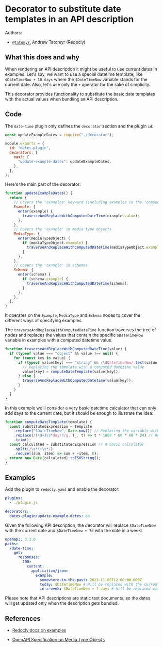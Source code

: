 # Decorator to substitute date templates in an API description

Authors:

- [`@tatomyr`](https://github.com/tatomyr), Andrew Tatomyr (Redocly)

## What this does and why

When rendering an API description it might be useful to use current dates in examples.
Let's say, we want to use a special datetime template, like `$DateTimeNow + 10 days` where the `$DateTimeNow` variable stands for the current date. Also, let's use only the `+` operator for the sake of simplicity.

This decorator provides functionality to substitute the basic date templates with the actual values when bundling an API description.

## Code

The `date-time` plugin only defines the `decorator` section and the plugin `id`:

```javascript
const updateExampleDates = require("./decorator");

module.exports = {
  id: "dates-plugin",
  decorators: {
    oas3: {
      "update-example-dates": updateExampleDates,
    },
  },
};
```

Here's the main part of the decorator:

```javascript
function updateExampleDates() {
  return {
    // Covers the 'examples' keyword (including examples in the 'components' section)
    Example: {
      enter(example) {
        traverseAndReplaceWithComputedDateTime(example.value);
      },
    },
    // Covers the 'example' in media type objects
    MediaType: {
      enter(mediaTypeObject) {
        if (mediaTypeObject.example) {
          traverseAndReplaceWithComputedDateTime(mediaTypeObject.example);
        }
      },
    },
    // Covers the 'example' in schemas
    Schema: {
      enter(schema) {
        if (schema.example) {
          traverseAndReplaceWithComputedDateTime(schema);
        }
      },
    },
  };
}
```

It operates on the `Example`, `MediaType` and `Schema` nodes to cover the different ways of specifying examples.

The `traverseAndReplaceWithComputedDateTime` function traverses the tree of nodes and replaces the values that contain the specific `$DateTimeNow` variable in examples with a computed datetime value:

```javascript
function traverseAndReplaceWithComputedDateTime(value) {
  if (typeof value === "object" && value !== null) {
    for (const key in value) {
      if (typeof value[key] === "string" && /\$DateTimeNow/.test(value[key])) {
        // Replacing the template with a computed datetime value
        value[key] = computeDateTemplate(value[key]);
      } else {
        traverseAndReplaceWithComputedDateTime(value[key]);
      }
    }
  }
}
```

In this example we'll consider a very basic datetime calculator that can only add days to the current date, but it should be enough to illustrate the idea:

```javascript
function computeDateTemplate(template) {
  const substitutedExpression = template
    .replace("$DateTimeNow", Date.now()) // Replacing the variable with the current date in milliseconds
    .replace(/(\d+)\s*days?/g, (_, t) => t * 1000 * 60 * 60 * 24) // Replacing days with milliseconds
    .trim();
  const calculated = substitutedExpression // A basic calculator
    .split(/\s*\+\s*/)
    .reduce((sum, item) => sum + +item, 0);
  return new Date(calculated).toISOString();
}
```

## Examples

Add the plugin to `redocly.yaml` and enable the decorator:

```yaml
plugins:
  - ./plugin.js

decorators:
  dates-plugin/update-example-dates: on
```

Given the following API description, the decorator will replace `$DateTimeNow` with the current date and `$DateTimeNow + 7d` with the date in a week:

```yaml
openapi: 3.1.0
paths:
  /date-time:
    get:
      responses:
        200:
          content:
            application/json:
              example:
                somewhere-in-the-past: 2023-11-06T12:00:00.000Z
                today: $DateTimeNow # Will be replaced with the current date
                in-a-week: $DateTimeNow + 7 days # Will be replaced with the date in a week
```

Please note that API descriptions are static text documents, so the dates will get updated only when the description gets bundled.

## References

- [Redocly docs on examples](https://redocly.com/docs/openapi-visual-reference/schemas/#example-and-examples)

- [OpenAPI Specification on Media Type Objects](https://github.com/OAI/OpenAPI-Specification/blob/main/versions/3.1.0.md#media-type-object)
